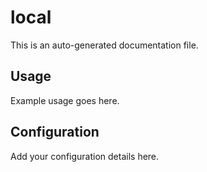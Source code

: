 # local

This is an auto-generated documentation file.

## Usage

Example usage goes here.

## Configuration

Add your configuration details here.